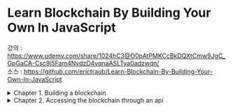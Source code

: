 # Learn Blockchain By Building Your Own In JavaScript

강의 : https://www.udemy.com/share/1024hC3@O0pAtPMKCcBkDQXtCmw9JgC_GpGaCA-Csc9j5Fam4NydzD4vqnaASLTya0adzwqn/   
소스 : https://github.com/erictraub/Learn-Blockchain-By-Building-Your-Own-In-JavaScript

<details>
<summary>Chapter 1. Building a blockchain</summary>

## Building a blockchain
    
### 블록체인의 특성
- Ledger
- Immutable
- Distributed

#### 블록체인의 종류
<img width="486" alt="스크린샷 2022-02-16 오전 12 17 34" src="https://user-images.githubusercontent.com/17891566/154091730-1a50a128-9fd4-467a-9b7e-53a54cf79716.png">

#### Genesis Block
블록체인에서 생성된 첫 번째 블록
```js
function Blockchain() {
    this.chain = [];
    this.pendingTransactions = [];

    this.createNewBlock(100, '0', '0'); // Genesis Block
}
```js

### Block
```js
/* Block 생성 */ 
Blockchain.prototype.createNewBlock = function(nonce, previousBlockHash, hash) {
    const newBlock = {
        index: this.chain.length + 1,
        timestamp: Date.now(),
        transactions: this.pendingTransactions,
        nonce: nonce,
        hash: hash,
        previousBlockHash: previousBlockHash
    };

    this.pendingTransactions = [];
    this.chain.push(newBlock);

    return newBlock;
}
```

### Transaction
```js
/* Transaction 생성 */
Blockchain.prototype.createNewTransaction = function(amount, sender, recipient) {
    const newTransaction = {
        amount: amount,
        sender: sender,
        recipient: recipient
    };

    this.pendingTransactions.push(newTransaction);

    return this.getLastBlock()['index'] + 1;
}
```

### Proof of work
이전 블록 해시 값을 기준으로 nonce 값을 찾아 작업을 증명한다.
```js
/* sha256 Hash */
Blockchain.prototype.hashBlock = function(previousBlockHash, currentBlockData, nonce) {
    const dataAsString = previousBlockHash + nonce.toString() + JSON.stringify(currentBlockData);
    const hash = sha256(dataAsString);
    return hash;
}

/* Hash 값이 0000으로 시작할 때까지 시도해서 nonce 값을 알아냄. */
Blockchain.prototype.proofOfWork = function(previousBlockHash, currentBlockData) {
    let nonce = -1;
    let hash;
    do {
        nonce++;
        hash = this.hashBlock(previousBlockHash, currentBlockData, nonce);
    } while (hash.substring(0, 4) !== '0000');

    console.log('hash: ', hash);

    return nonce;
}
```
#### 해시함수를 사용하는 이유
- 공개키의 해시 값을 지갑 주소로 활용해 익명 거래가 가능하다.
- 체인으로 연결된 previousBlockHash를 사용하여 현재 블록의 해시 값 검증이 가능하다.
- 블록에 담긴 거래를 한번에 해시한 값(Merkle Root)을 저장하여 개별 거래의 위변조 검증이 가능하다.
- Proof of work에 활용이 가능하다.

### 블록체인을 통한 거래 방법
1. A가 B에게 송금을 요청한다.
2. 거래 정보가 담긴 블록이 생성된다.
3. 모든 네트워크 참여자에게 블록이 전송된다.
4. 참여자는 거래 정보의 유효성을 상호 검증한다.
5. 참여자 과반수가 일치하는 정보를 정상 거래로 판단한다.
6. 검증이 완료된 블록은 이전 블록과 연결된다.
7. 사본이 참여자의 컴퓨터에 각자 저장된다.
8. A의 송금이 완료된다.
    
</details>

<details>
<summary>Chapter 2. Accessing the blockchain through an api</summary>

## Accessing the blockchain through an api

### 필요한 모듈 설치
- node : 서버용 JavaScript Runtime   
- npm : Node JavaScript를 위한 패키지 매니저. node가 패키지를 찾을 수 있도록 모듈을 관리한다.

```js
$ npm i express --save      // 웹 서비스 쉽게 구현할 수 있음
$ npm i nodemon --save      // 파일이 수정되면 서버를 자동으로 Restart
$ npm i body-parser --save  // req.body parsing
$ npm i uuid --save         // uuid 생성
```

```js
const express = require('express');
const bodyParser = require('body-parser');
const Blockchain = require('./blockchain');
const uuid = require('uuid');
```

### api.js
```js
const app = express();

// uuid.v1() : timestamp
const nodeAddress = uuid.v1().split('-').join(''); // - 구분 제거
const bitcoin = new Blockchain();

app.use(bodyParser.json());                             // for parsing application/json
app.use(bodyParser.urlencoded({ extended: false }));    // for parsing application/x-www-form-urlencoded

/* 블록체인 정보 전달
   test : localhost:3000/blockchain
 */
app.get('/blockchain', function (req, res) {
  res.send(bitcoin)
});

/* req.body 정보로 Transaction을 생성한다.
   test : postman
 */
app.post('/transaction', function(req, res) {
    const blockIndex = bitcoin.createNewTransaction(req.body.amount, req.body.sender, req.body.recipient);
    res.json({ note: `Transaction will be added in block ${blockIndex}.` });
});

/* 채굴하여 블록을 생성한다.
   test : localhost:3000/mine
 */
app.get('/mine', function(req, res) {
    const lastBlock = bitcoin.getLastBlock();
    const previousBlockHash = lastBlock['hash'];
    const currentBlockData = {
        transaction: bitcoin.pendingTransactions,
        index: lastBlock['index'] + 1
    };
    const nonce = bitcoin.proofOfWork(previousBlockHash, currentBlockData);
    const blockHash = bitcoin.hashBlock(previousBlockHash, currentBlockData, nonce);

    bitcoin.createNewTransaction(12.5, "00", nodeAddress); // 채굴 보상

    const newBlock = bitcoin.createNewBlock(nonce, previousBlockHash, blockHash);
    res.json({
        none: "New block mined successfully",
        block: newBlock
    })
});

/* 3000 포트로 요청 대기 */
app.listen(3000, function() {
    console.log('Listening on port 3000...');
})
```
    
### 서버 구동
package.json에 api.js 파일 수정 시 서버 재구동하도록 등록
```js
"scripts": {
  "start": "nodemon --watch dev -e js dev/api.js"
},
```    
```
$ node dev/api.js 
```
</details>
